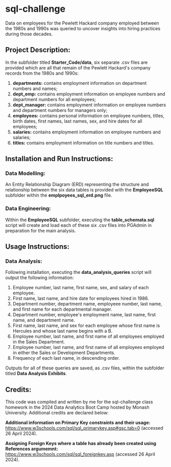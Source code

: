 # sql-challenge
Data on employees for the Pewlett Hackard company employed between the 1980s and 1990s was queried to uncover insights into hiring practices during those decades.

## Project Description:
In the subfolder titled **Starter_Code/data**, six separate .csv files are provided which are all that remain of the Pewlett Hackard's company records from the 1980s and 1990s:
1. **departments:** contains employment information on department numbers and names;
2. **dept_emp:** contains employment information on employee numbers and department numbers for all employees;
3. **dept_manager:** contains employment information on employee numbers and department numbers for managers only;
4. **employees:** contains personal information on employee numbers, titles, birth dates, first names, last names, sex, and hire dates for all employees;
5. **salaries:** contains employment information on employee numbers and salaries;
6. **titles:** contains employment information on title numbers and titles.


## Installation and Run Instructions:
### Data Modelling:
An Entity Relationship Diagram (ERD) representing the structure and relationship between the six data tables is provided with the **EmployeeSQL** subfolder within the **emplpoyees_sql_erd.png** file.

### Data Engineering:
Within the **EmployeeSQL** subfolder, executing the **table_schemata.sql** script  will create and load each of these six .csv files into PGAdmin in preparation for the main analysis.


## Usage Instructions:
### Data Analysis:
Following installation, executing the **data_analysis_queries** script will output the following information:
1. Employee number, last name, first name, sex, and salary of each employee.
2. First name, last name, and hire date for employees hired in 1986.
3. Department number, department name, employeee number, last name, and first name for each departmental manager.
4. Department number, employee's employment name, last name, first name, and department name.
5. First name, last name, and sex for each employee whose first name is Hercules and whose last name begins with a B.
6. Employee number, last name, and first name of all employees employed in the Sales Department.
7. Employee number, last name, and first name of all employees employed in either the Sales or Development Departments.
8. Frequency of each last name, in descending order.

Outputs for all of these queries are saved, as .csv files, within the subfolder titled **Data Analysis Exhibits**.


## Credits:
This code was compiled and written by me for the sql-challenge class homework in the 2024 Data Analytics Boot Camp hosted by Monash University. Additional credits are declared below:

**Additional information on Primary Key constraints and their usage:**
 https://www.w3schools.com/sql/sql_primarykey.asp#gsc.tab=0 (accessed 26 April 2024).

**Assigning Foreign Keys where a table has already been created using References argumemnt:**
https://www.w3schools.com/sql/sql_foreignkey.asp (accessed 26 April 2024).


